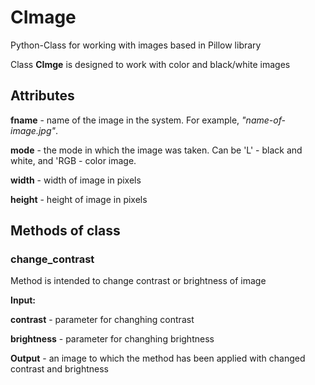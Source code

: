 # CImage
Python-Class for working with images based in Pillow library

Class **CImge** is designed to work with color and black/white images
## Attributes 
**fname** - name of the image in the system. For example, *"name-of-image.jpg"*.

**mode** - the mode in which the image was taken. Can be 'L' - black and white, and 'RGB - color image.

**width** - width of image in pixels

**height** - height of image in pixels

## Methods of class

### change_contrast
Method is intended to change contrast or brightness of image

**Input:**

   **contrast** - parameter for changhing contrast
    
   **brightness** - parameter for changhing brightness
    
**Output** - an image to which the method has been applied with changed contrast and brightness

### 
